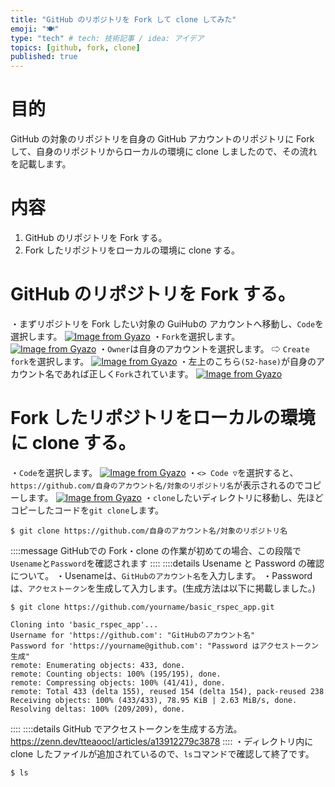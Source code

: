 ```yaml
---
title: "GitHub のリポジトリを Fork して clone してみた"
emoji: "🍽️"
type: "tech" # tech: 技術記事 / idea: アイデア
topics: [github, fork, clone]
published: true
---
```

# 目的
GitHub の対象のリポジトリを自身の GitHub アカウントのリポジトリに Fork して、自身のリポジトリからローカルの環境に clone しましたので、その流れを記載します。

# 内容
1. GitHub のリポジトリを Fork する。
2. Fork したリポジトリをローカルの環境に clone する。

# GitHub のリポジトリを Fork する。
・まずリポジトリを Fork したい対象の GuiHubの アカウントへ移動し、```Code```を選択します。
[![Image from Gyazo](https://i.gyazo.com/5f8855b5b1c8be4871ae7745d310cbb2.png)](https://gyazo.com/5f8855b5b1c8be4871ae7745d310cbb2)
・```Fork```を選択します。
[![Image from Gyazo](https://i.gyazo.com/d5949a58991e4bdbd45faf552239bd96.png)](https://gyazo.com/d5949a58991e4bdbd45faf552239bd96)
・```Owner```は自身のアカウントを選択します。 ⇨ ```Create fork```を選択します。
[![Image from Gyazo](https://i.gyazo.com/f8c4ef14d400bd83d0463adc48dc76fc.png)](https://gyazo.com/f8c4ef14d400bd83d0463adc48dc76fc)
・左上のこちら```(52-hase)```が自身のアカウント名であれば正しく```Fork```されています。
[![Image from Gyazo](https://i.gyazo.com/6e3122fba9edef00b0c30cdcef5aaffe.png)](https://gyazo.com/6e3122fba9edef00b0c30cdcef5aaffe)

# Fork したリポジトリをローカルの環境に clone する。
・```Code```を選択します。
[![Image from Gyazo](https://i.gyazo.com/5f8855b5b1c8be4871ae7745d310cbb2.png)](https://gyazo.com/5f8855b5b1c8be4871ae7745d310cbb2)
・```<> Code ▽```を選択すると、```https://github.com/自身のアカウント名/対象のリポジトリ名```が表示されるのでコピーします。
[![Image from Gyazo](https://i.gyazo.com/f93b92035c892c40146c4fc239c2e5b7.png)](https://gyazo.com/f93b92035c892c40146c4fc239c2e5b7)
・```clone```したいディレクトリに移動し、先ほどコピーしたコードを```git clone```します。
```
$ git clone https://github.com/自身のアカウント名/対象のリポジトリ名
```
::::message
GitHubでの Fork・clone の作業が初めての場合、この段階で```Usename```と```Password```を確認されます
::::
::::details Usename と Password の確認について。
・Usenameは、```GitHubのアカウント名```を入力します。
・Passwordは、```アクセストークン```を生成して入力します。(生成方法は以下に掲載しました。)
```
$ git clone https://github.com/yourname/basic_rspec_app.git

Cloning into 'basic_rspec_app'...
Username for 'https://github.com': "GitHubのアカウント名"
Password for 'https://yourname@github.com': "Password はアクセストークン生成"
remote: Enumerating objects: 433, done.
remote: Counting objects: 100% (195/195), done.
remote: Compressing objects: 100% (41/41), done.
remote: Total 433 (delta 155), reused 154 (delta 154), pack-reused 238
Receiving objects: 100% (433/433), 78.95 KiB | 2.63 MiB/s, done.
Resolving deltas: 100% (209/209), done.
```
::::
::::details GitHub でアクセストークンを生成する方法。
https://zenn.dev/tteaoocl/articles/a13912279c3878
::::
・ディレクトリ内に clone したファイルが追加されているので、```ls```コマンドで確認して終了です。
```
$ ls
```
